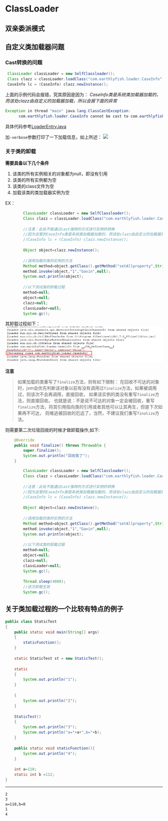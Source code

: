 # ClassLoader

## 双亲委派模式

## 自定义类加载器问题

### Cast转换的问题

```java
 ClassLoader classLoader = new SelfClassloader();
 Class clazz = classLoader.loadClass("com.earthlyfish.loader.CaseInfo");
 CaseInfo lc = (CaseInfo) clazz.newInstance();   
```

上面的示例代码会报错，究其原因是因为：
*CaseInfo类是系统类加载器加载的，而该处clazz由自定义的加载器加载，所以会报下面的异常*

```java
Exception in thread "main" java.lang.ClassCastException:
      com.earthlyfish.loader.CaseInfo cannot be cast to com.earthlyfish.loader.CaseInfo
```

具体代码参考[LoaderEntry.java](./src/com/earthlyfish/loader/CaseInfo/LoaderEntry.java)

加`-verbose`参数打印了一下加载信息，如上所述：
![](../../image/self_load_cast.png)

### 关于类的卸载

**需要具备以下几个条件**

1. 该类的所有实例相关的对象都为null，即没有引用
2. 该类的所有实例都为空
3. 该类的class文件为空
4. 加载该类的类加载器实例为空

EX：

```java
        ClassLoader classLoader = new SelfClassloader();
        Class clazz = classLoader.loadClass("com.earthlyfish.loader.CaseInfo");

        //注意：此处不能通过cast强转的方式进行实例的转换
        //因为这里的CaseInfo类是系统类加载器加载的，而该处clazz由自定义的加载器加载
        //CaseInfo lc = (CaseInfo) clazz.newInstance();

        Object object=clazz.newInstance();

        //调用加载的类的实例的方法
        Method method=object.getClass().getMethod("setAllproperty",String.class,String.class,String.class);
        method.invoke(object,"1","Gavin",null);
        System.out.println(object);

        //以下测试类的卸载过程
        method=null;
        object=null;
        clazz=null;
        classLoader=null;
        System.gc();
```

其卸载过程如下：
![](../../../../image/self_unload.png)

**注意**

> 如果加载的类重写了`finalize`方法，则有如下限制：
> 在回收不可达的对象时，jvm会优先判断该对象以前有没有调用过`finalize`方法，如果被调用过，则该次不会再调用，直接回收，
> 如果该实例的类没有重写`finalize`方法，则直接回收。
> 也就是说：不是说不可达的对象一定会被回收，重写`finalize`方法，将其引用指向类的引用或者其他可以让其再生，但是下次如果再不可达，
> 则难逃被回收的厄运了，当然，不建议我们重写`finalize`方法。

则需要第二次垃圾回收的时候才做卸载操作,如下:

```java
    @Override
    public void finalize() throws Throwable {
        super.finalize();
        System.out.println("回收我了");
    }
```

```java
        ClassLoader classLoader = new SelfClassloader();
        Class clazz = classLoader.loadClass("com.earthlyfish.loader.CaseInfo");

        //注意：此处不能通过cast强转的方式进行实例的转换
        //因为这里的CaseInfo类是系统类加载器加载的，而该处clazz由自定义的加载器加载
        //CaseInfo lc = (CaseInfo) clazz.newInstance();

        Object object=clazz.newInstance();

        //调用加载的类的实例的方法
        Method method=object.getClass().getMethod("setAllproperty",String.class,String.class,String.class);
        method.invoke(object,"1","Gavin",null);
        System.out.println(object);

        //以下测试类的卸载过程
        method=null;
        object=null;
        clazz=null;
        classLoader=null;
        System.gc();

        Thread.sleep(4000);
        //该次卸载生效
        System.gc();
```

## 关于类加载过程的一个比较有特点的例子

```java
public class StaticTest
{
    public static void main(String[] args)
    {
        staticFunction();
    }
 
    static StaticTest st = new StaticTest();
 
    static
    {
        System.out.println("1");
    }
 
    {
        System.out.println("2");
    }
 
    StaticTest()
    {
        System.out.println("3");
        System.out.println("a="+a+",b="+b);
    }
 
    public static void staticFunction(){
        System.out.println("4");
    }
 
    int a=110;
    static int b =112;
}
```

------

```
2
3
a=110,b=0
1
4
```

## 